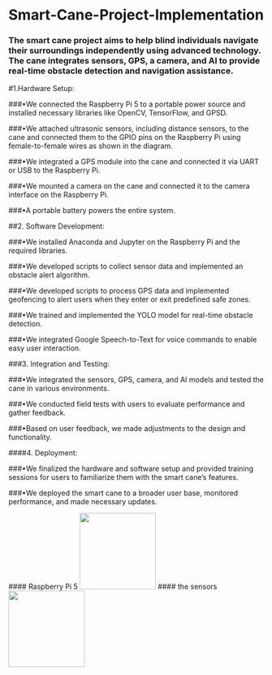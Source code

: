 # Smart-Cane-Project-Implementation
### The smart cane project aims to help blind individuals navigate their surroundings independently using advanced technology. The cane integrates sensors, GPS, a camera, and AI to provide real-time obstacle detection and navigation assistance. 

#1.Hardware Setup:

###•We connected the Raspberry Pi 5 to a portable power source and installed necessary libraries like OpenCV, TensorFlow, and GPSD.

###•We attached ultrasonic sensors, including distance sensors, to the cane and connected them to the GPIO pins on the Raspberry Pi using female-to-female wires as shown in the diagram.

###•We integrated a GPS module into the cane and connected it via UART or USB to the Raspberry Pi.

###•We mounted a camera on the cane and connected it to the camera interface on the Raspberry Pi. 

###•A portable battery powers the entire system.
 
##2.	Software Development:

###•We installed Anaconda and Jupyter on the Raspberry Pi and the required libraries.
 
###•We developed scripts to collect sensor data and implemented an obstacle alert algorithm.
 
###•We developed scripts to process GPS data and implemented geofencing to alert users when they enter or exit predefined safe zones.
 
###•We trained and implemented the YOLO model for real-time obstacle detection.
 
###•We integrated Google Speech-to-Text for voice commands to enable easy user interaction.
 
###3.	Integration and Testing:

###•We integrated the sensors, GPS, camera, and AI models and tested the cane in various environments.
 
###•We conducted field tests with users to evaluate performance and gather feedback.
 
###•Based on user feedback, we made adjustments to the design and functionality.
 
####4.	Deployment:

###•We finalized the hardware and software setup and provided training sessions for users to familiarize them with the smart cane’s features.
 
###•We deployed the smart cane to a broader user base, monitored performance, and made necessary updates.

 
<div> 
 #### Raspberry Pi 5
<img src="https://images.app.goo.gl/xeUZWFWtZj7P78uQ9" width="150">
 ####  the sensors
<img src="https://images.app.goo.gl/V4puDFXJMnvoj6um9" width="150">
</div>
